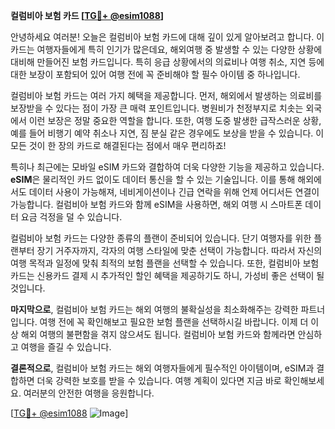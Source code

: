 **컬럼비아 보험 카드 [[TG💪+ @esim1088](https://t.me/s/esim1088)]**

안녕하세요 여러분! 오늘은 컬럼비아 보험 카드에 대해 깊이 있게 알아보려고 합니다. 이 카드는 여행자들에게 특히 인기가 많은데요, 해외여행 중 발생할 수 있는 다양한 상황에 대비해 만들어진 보험 카드입니다. 특히 응급 상황에서의 의료비나 여행 취소, 지연 등에 대한 보장이 포함되어 있어 여행 전에 꼭 준비해야 할 필수 아이템 중 하나입니다.

컬럼비아 보험 카드는 여러 가지 혜택을 제공합니다. 먼저, 해외에서 발생하는 의료비를 보장받을 수 있다는 점이 가장 큰 매력 포인트입니다. 병원비가 천정부지로 치솟는 외국에서 이런 보장은 정말 중요한 역할을 합니다. 또한, 여행 도중 발생한 급작스러운 상황, 예를 들어 비행기 예약 취소나 지연, 짐 분실 같은 경우에도 보상을 받을 수 있습니다. 이 모든 것이 한 장의 카드로 해결된다는 점에서 매우 편리하죠!

특히나 최근에는 모바일 eSIM 카드와 결합하여 더욱 다양한 기능을 제공하고 있습니다. **eSIM**은 물리적인 카드 없이도 데이터 통신을 할 수 있는 기술입니다. 이를 통해 해외에서도 데이터 사용이 가능해져, 네비게이션이나 긴급 연락을 위해 언제 어디서든 연결이 가능합니다. 컬럼비아 보험 카드와 함께 eSIM을 사용하면, 해외 여행 시 스마트폰 데이터 요금 걱정을 덜 수 있습니다.

컬럼비아 보험 카드는 다양한 종류의 플랜이 준비되어 있습니다. 단기 여행자를 위한 플랜부터 장기 거주자까지, 각자의 여행 스타일에 맞춘 선택이 가능합니다. 따라서 자신의 여행 목적과 일정에 맞춰 최적의 보험 플랜을 선택할 수 있습니다. 또한, 컬럼비아 보험 카드는 신용카드 결제 시 추가적인 할인 혜택을 제공하기도 하니, 가성비 좋은 선택이 될 것입니다.

**마지막으로**, 컬럼비아 보험 카드는 해외 여행의 불확실성을 최소화해주는 강력한 파트너입니다. 여행 전에 꼭 확인해보고 필요한 보험 플랜을 선택하시길 바랍니다. 이제 더 이상 해외 여행의 불편함을 겪지 않으셔도 됩니다. 컬럼비아 보험 카드와 함께라면 안심하고 여행을 즐길 수 있습니다.

**결론적으로**, 컬럼비아 보험 카드는 해외 여행자들에게 필수적인 아이템이며, eSIM과 결합하면 더욱 강력한 보호를 받을 수 있습니다. 여행 계획이 있다면 지금 바로 확인해보세요. 여러분의 안전한 여행을 응원합니다.

[[TG💪+ @esim1088](https://t.me/s/esim1088) ![Image](https://i.postimg.cc/Y0z9fWf4/image.png)]